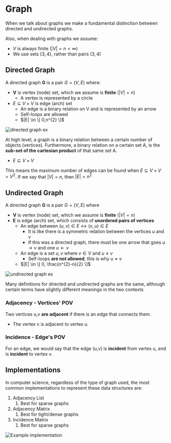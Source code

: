 # Graph

When we talk about graphs we make a fundamental distinction between
directed and undirected graphs.

Also, when dealing with graphs we assume:

* $V$ is always finite ($|V| = n < \infty$)
* We use sets $\{ 3,4 \}$, rather than pairs $(3,4)$

## Directed Graph

A directed graph **G** is a pair $G = (V, E)$ where:

* **V** is vertex (node) set, which we assume is **finite** ($|V| = n$)
  * A vertex is represented by a circle
* $E \subseteq V \times V$ is edge (arch) set
  * An edge is a binary relation on V and is represented by an arrow
  * Self-loops are allowed
  * $|E| \in \[ 0,n^{2} \]$

![directed graph ex](https://github.com/PayThePizzo/DataStrutucures-Algorithms/blob/main/Resources/directedgex.png?raw=TRUE)

At high level, a graph is a binary relation between a certain number of objects (vertices).
Furthermore, a binary relation on a certain set A, is the **sub-set of the cartesian product** of that same set A.

* $E \subseteq V \times V$

This means the maximum number of edges can be found when $E \subseteq V \times V = V^{2}$.
If we say that $|V| = n$, then $|E| = n^{2}$

## Undirected Graph

A directed graph **G** is a pair $G=(V, E)$ where

* **V** is vertex (node) set, which we assume is **finite** ($|V| = n$)
* **E** is edge (arch) set, which consists of **unordered pairs of vertices**
  * An edge between $(u,v) \in E \leftrightarrow (v,u) \in E$
    * It is like there is a symmetric relation between the vertices $u$ and $v$
    * If this was a directed graph, there must be one arrow that goes $u \rightarrow v$ and one $u \leftarrow v$
  * An edge is a set ${u,v}$ where $v \in V$ and $u \neq v$
    * Self-loops **are not allowed**, this is why $u \neq v$
  * $|E| \in \[ 0, \frac{n^{2}-n}{2} \]$

![undirected graph ex](https://github.com/PayThePizzo/DataStrutucures-Algorithms/blob/main/Resources/undirectedgex.png?raw=TRUE)

Many definitions for directed and undirected graphs are the same,
although certain terms have slightly different meanings in the two contexts

### Adjacency - Vertices' POV

Two vertices u,v **are adjacent** if there is an edge that connects them.

* The vertex v is adjacent to vertex u.

### Incidence - Edge's POV

For an edge, we would say that the edge (u,v)
is **incident** from vertex u, and is **incident** to vertex v.

## Implementations

In computer science, regardless of the type of graph used,
the most common implementations to represent these data structures are:

1. Adjacency List
   1. Best for sparse graphs
2. Adjacency Matrix
   1. Best for tight/dense graphs
3. Incidence Matrix
   1. Best for sparse graphs

![Example implementation](https://github.com/PayThePizzo/DataStrutucures-Algorithms/blob/main/Resources/eximplem.png?raw=TRUE)
